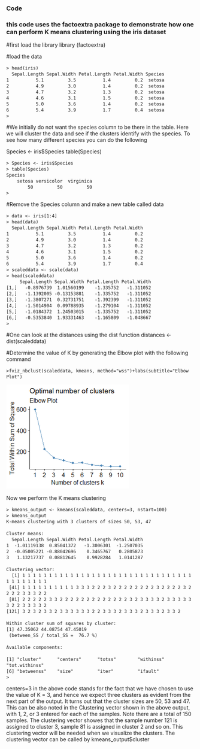 ### Code
### this code uses the factoextra package to demonstrate how one can perform K means clustering using the iris dataset

#first load the library
library (factoextra)

#load the data
```
> head(iris)
  Sepal.Length Sepal.Width Petal.Length Petal.Width Species
1          5.1         3.5          1.4         0.2  setosa
2          4.9         3.0          1.4         0.2  setosa
3          4.7         3.2          1.3         0.2  setosa
4          4.6         3.1          1.5         0.2  setosa
5          5.0         3.6          1.4         0.2  setosa
6          5.4         3.9          1.7         0.4  setosa
> 
```
#We initially do not want the species column to be there in the table. Here we will cluster the data and see if the clusters identify with the species. To see how many different species you can do the following

Species <- iris$Species
table(Species)
```
> Species <- iris$Species
> table(Species)
Species
    setosa versicolor  virginica 
        50         50         50 
> 
```
#Remove the Species column and make a new table called data
```
> data <- iris[1:4]
> head(data)
  Sepal.Length Sepal.Width Petal.Length Petal.Width
1          5.1         3.5          1.4         0.2
2          4.9         3.0          1.4         0.2
3          4.7         3.2          1.3         0.2
4          4.6         3.1          1.5         0.2
5          5.0         3.6          1.4         0.2
6          5.4         3.9          1.7         0.4
> scaleddata <- scale(data)
> head(scaleddata)
     Sepal.Length Sepal.Width Petal.Length Petal.Width
[1,]   -0.8976739  1.01560199    -1.335752   -1.311052
[2,]   -1.1392005 -0.13153881    -1.335752   -1.311052
[3,]   -1.3807271  0.32731751    -1.392399   -1.311052
[4,]   -1.5014904  0.09788935    -1.279104   -1.311052
[5,]   -1.0184372  1.24503015    -1.335752   -1.311052
[6,]   -0.5353840  1.93331463    -1.165809   -1.048667
> 
```
#One can look at the distances using the dist function
distances <- dist(scaleddata)

#Determine the value of K by generating the Elbow plot with the following command
```
>fviz_nbclust(scaleddata, kmeans, method="wss")+labs(subtitle="Elbow Plot")
```
![Elbow Plot](./ElbowPlot.png)

Now we perform the K means clustering
```
> kmeans_output <- kmeans(scaleddata, centers=3, nstart=100)
> kmeans_output
K-means clustering with 3 clusters of sizes 50, 53, 47

Cluster means:
  Sepal.Length Sepal.Width Petal.Length Petal.Width
1  -1.01119138  0.85041372   -1.3006301  -1.2507035
2  -0.05005221 -0.88042696    0.3465767   0.2805873
3   1.13217737  0.08812645    0.9928284   1.0141287

Clustering vector:
  [1] 1 1 1 1 1 1 1 1 1 1 1 1 1 1 1 1 1 1 1 1 1 1 1 1 1 1 1 1 1 1 1 1 1 1 1 1 1 1 1 1
 [41] 1 1 1 1 1 1 1 1 1 1 3 3 3 2 2 2 3 2 2 2 2 2 2 2 2 3 2 2 2 2 3 2 2 2 2 3 3 3 2 2
 [81] 2 2 2 2 2 3 3 2 2 2 2 2 2 2 2 2 2 2 2 2 3 2 3 3 3 3 2 3 3 3 3 3 3 2 2 3 3 3 3 2
[121] 3 2 3 2 3 3 2 3 3 3 3 3 3 2 2 3 3 3 2 3 3 3 2 3 3 3 2 3 3 2

Within cluster sum of squares by cluster:
[1] 47.35062 44.08754 47.45019
 (between_SS / total_SS =  76.7 %)

Available components:

[1] "cluster"      "centers"      "totss"        "withinss"     "tot.withinss"
[6] "betweenss"    "size"         "iter"         "ifault"      
> 
```
centers=3 in the above code stands for the fact that we have chosen to use the value of K = 3, and hence we expect three clusters as evident from the next part of the output. It turns out that the cluster sizes are 50, 53 and 47. This can be also noted in the Clustering vector shown in the above output, with 1, 2, or 3 entered for each of the samples. Note there are a total of 150 samples. The clustering vector showes that the sample number 121 is assigned to cluster 3, sample 81 is assigned in cluster 2 and so on. This clustering vector will be needed when we visualize the clusters. The clustering vector can be called by kmeans_output$cluster
